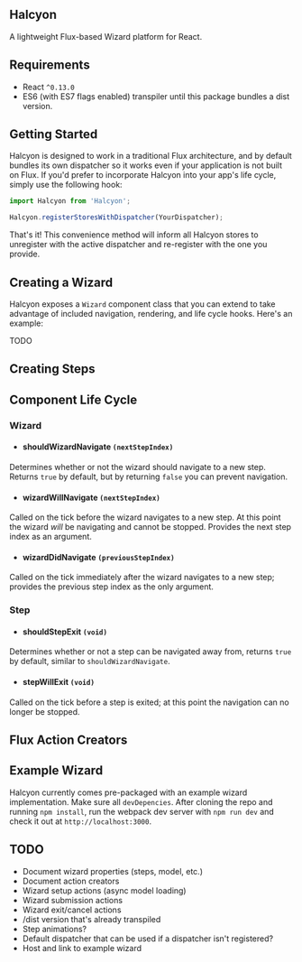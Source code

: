 Halcyon
-------
A lightweight Flux-based Wizard platform for React.

Requirements
------------
* React `^0.13.0`
* ES6 (with ES7 flags enabled) transpiler until this package bundles a dist version.

Getting Started
---------------
Halcyon is designed to work in a traditional Flux architecture, and by default bundles its own dispatcher so it works even if your application is not built on Flux. If you'd prefer to incorporate Halcyon into your app's life cycle, simply use the following hook:

```js
import Halcyon from 'Halcyon';

Halcyon.registerStoresWithDispatcher(YourDispatcher);
```

That's it! This convenience method will inform all Halcyon stores to unregister with the active dispatcher and re-register with the one you provide.

Creating a Wizard
-----------------
Halcyon exposes a `Wizard` component class that you can extend to take advantage of included navigation, rendering, and life cycle hooks. Here's an example:

TODO

Creating Steps
--------------

Component Life Cycle
--------------------

### Wizard

* #### shouldWizardNavigate `(nextStepIndex)`
Determines whether or not the wizard should navigate to a new step. Returns `true` by default, but by returning `false` you can prevent navigation.

* #### wizardWillNavigate `(nextStepIndex)`
Called on the tick before the wizard navigates to a new step. At this point the wizard _will_ be navigating and cannot be stopped. Provides the next step index as an argument.

* #### wizardDidNavigate `(previousStepIndex)`
Called on the tick immediately after the wizard navigates to a new step; provides the previous step index as the only argument.

### Step
* #### shouldStepExit `(void)`
Determines whether or not a step can be navigated away from, returns `true` by default, similar to `shouldWizardNavigate`.

* #### stepWillExit `(void)`
Called on the tick before a step is exited; at this point the navigation can no longer be stopped.

Flux Action Creators
--------------------

Example Wizard
--------------
Halcyon currently comes pre-packaged with an example wizard implementation. Make sure all `devDepencies`. After cloning the repo and running `npm install`, run the webpack dev server with `npm run dev` and check it out at `http://localhost:3000`.

TODO
----
* Document wizard properties (steps, model, etc.)
* Document action creators
* Wizard setup actions (async model loading)
* Wizard submission actions
* Wizard exit/cancel actions
* /dist version that's already transpiled
* Step animations?
* Default dispatcher that can be used if a dispatcher isn't registered?
* Host and link to example wizard
